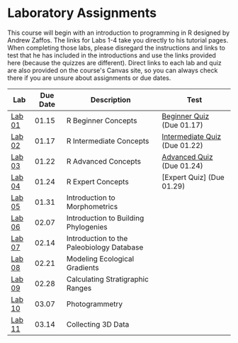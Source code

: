 # Laboratory Assignments

This course will begin with an introduction to programming in R designed by Andrew Zaffos. The links for Labs 1-4 take you directly to his tutorial pages. When completing those labs, please disregard the instructions and links to test that he has included in the introductions and use the links provided here (because the quizzes are different). Direct links to each lab and quiz are also provided on the course's Canvas site, so you can always check there if you are unsure about assignments or due dates.

Lab | Due Date | Description | Test
--- | -------- | ----------- | ----
[Lab 01](https://github.com/aazaff/startLearn.R/blob/master/beginnerConcepts.md) | 01.15 | R Beginner Concepts | [Beginner Quiz](/Labs/Tests/BeginnerQuiz.md) (Due 01.17)
[Lab 02](https://github.com/aazaff/startLearn.R/blob/master/intermediateConcepts.md) | 01.17 | R Intermediate Concepts | [Intermediate Quiz](/Labs/Tests/IntermediateQuiz.md) (Due 01.22)
[Lab 03](https://github.com/aazaff/startLearn.R/blob/master/advancedConcepts.md) | 01.22 | R Advanced Concepts | [Advanced Quiz](/Labs/Tests/AdvancedQuiz.md) (Due 01.24)
[Lab 04](https://github.com/aazaff/startLearn.R/blob/master/expertConcepts.md) | 01.24 | R Expert Concepts | [Expert Quiz] (Due 01.29)
[Lab 05](/Labs/Lab05.md) | 01.31 | Introduction to Morphometrics
[Lab 06](/Labs/Lab06.md) | 02.07 | Introduction to Building Phylogenies
[Lab 07](/Labs/Lab07.md) | 02.14 | Introduction to the Paleobiology Database
[Lab 08](/Labs/Lab08.md) | 02.21 | Modeling Ecological Gradients
[Lab 09](/Labs/Lab09.md) | 02.28 | Calculating Stratigraphic Ranges
[Lab 10](/Labs/Lab10.md) | 03.07 | Photogrammetry
[Lab 11](/Labs/Lab11.md) | 03.14 | Collecting 3D Data
